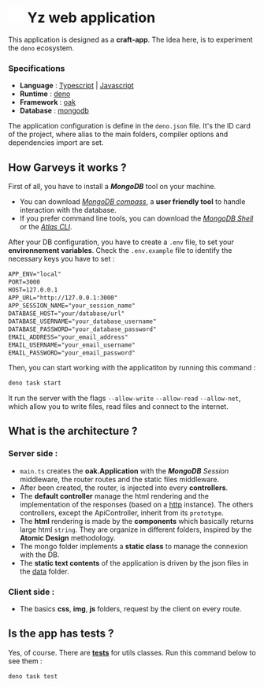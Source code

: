 # ![favicon](./public/img/favicon.svg) Yz web application

This application is designed as a **craft-app**. The idea here, is to experiment
the `deno` ecosystem.

### Specifications

- **Language** : [Typescript](https://www.typescriptlang.org/) |
  [Javascript](https://tc39.es/ecma262/)
- **Runtime** : [deno](https://deno.com/)
- **Framework** : [oak](https://deno.land/x/oak)
- **Database** : [mongodb](https://www.mongodb.com/)

The application configuration is define in the `deno.json` file. It's the ID
card of the project, where alias to the main folders, compiler options and
dependencies import are set.

## How Garveys it works ?

First of all, you have to install a **_MongoDB_** tool on your machine.

- You can download
  [_MongoDB compass_](https://www.mongodb.com/try/download/compass), a **user
  friendly tool** to handle interaction with the database.
- If you prefer command line tools, you can download the
  [_MongoDB Shell_](https://www.mongodb.com/try/download/shell) or the
  [_Atlas CLI_](https://www.mongodb.com/try/download/atlascli).

After your DB configuration, you have to create a `.env` file, to set your
**environnement variables**. Check the `.env.example` file to identify the
necessary keys you have to set :

```
APP_ENV="local"
PORT=3000
HOST=127.0.0.1
APP_URL="http://127.0.0.1:3000"
APP_SESSION_NAME="your_session_name"
DATABASE_HOST="your/database/url"
DATABASE_USERNAME="your_database_username"
DATABASE_PASSWORD="your_database_password"
EMAIL_ADDRESS="your_email_address"
EMAIL_USERNAME="your_email_username"
EMAIL_PASSWORD="your_email_password"
```

Then, you can start working with the applicatiton by running this command :

```sh
deno task start
```

It run the server with the flags `--allow-write` `--allow-read` `--allow-net`,
which allow you to write files, read files and connect to the internet.

## What is the architecture ?

### Server side :

- `main.ts` creates the **oak.Application** with the **_MongoDB_** _Session_
  middleware, the router routes and the static files middleware.
- After been created, the router, is injected into every **controllers**.
- The **default controller** manage the html rendering and the implementation of
  the responses (based on a [http](./server/utils/http.ts) instance). The others
  controllers, except the ApiController, inherit from its `prototype`.
- The **html** rendering is made by the **components** which basically returns
  large html `string`. They are organize in different folders, inspired by the
  **Atomic Design** methodology.
- The mongo folder implements a **static class** to manage the connexion with
  the DB.
- The **static text contents** of the application is driven by the json files in
  the [data](./server/data/) folder.

### Client side :

- The basics **css**, **img**, **js** folders, request by the client on every
  route.

## Is the app has tests ?

Yes, of course. There are **[tests](./tests/)** for utils classes. Run this command below to see them :
```sh
deno task test
```
